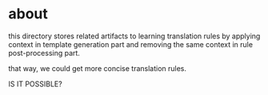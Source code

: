 # about
this directory stores related artifacts to
learning translation rules by applying context in template generation part
and removing the same context in rule post-processing part.

that way, we could get more concise translation rules.

IS IT POSSIBLE?